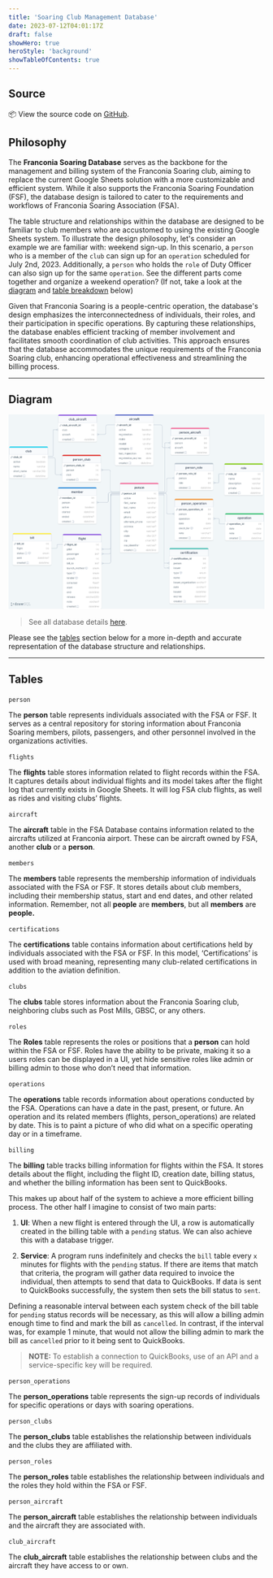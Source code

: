 ```yaml
---
title: 'Soaring Club Management Database'
date: 2023-07-12T04:01:17Z
draft: false
showHero: true
heroStyle: 'background'
showTableOfContents: true
---
```


## Source

📦 View the source code on [GitHub](https://github.com/snowboardit/fsa-db/tree/master).

## Philosophy

The **Franconia Soaring Database** serves as the backbone for the management and billing system of the Franconia Soaring club, aiming to replace the current Google Sheets solution with a more customizable and efficient system. While it also supports the Franconia Soaring Foundation (FSF), the database design is tailored to cater to the requirements and workflows of Franconia Soaring Association (FSA).

The table structure and relationships within the database are designed to be familiar to club members who are accustomed to using the existing Google Sheets system. To illustrate the design philosophy, let's consider an example we are familiar with: weekend sign-up. In this scenario, a `person` who is a member of the `club` can sign up for an `operation` scheduled for July 2nd, 2023. Additionally, a `person` who holds the `role` of Duty Officer can also sign up for the same `operation`. See the different parts come together and organize a weekend operation? (If not, take a look at the [diagram](#diagram) and [table breakdown](#tables) below)

Given that Franconia Soaring is a people-centric operation, the database's design emphasizes the interconnectedness of individuals, their roles, and their participation in specific operations. By capturing these relationships, the database enables efficient tracking of member involvement and facilitates smooth coordination of club activities. This approach ensures that the database accommodates the unique requirements of the Franconia Soaring club, enhancing operational effectiveness and streamlining the billing process.

---

## Diagram

![FSA_DB_Schema.png](FSA_DB_UML.png)

> See all database details [here](https://drawsql.app/teams/maxs-team-18/diagrams/fsa-db).

Please see the [tables](#tables) section below for a more in-depth and accurate representation of the database structure and relationships.

---

## Tables

`person`

The **person** table represents individuals associated with the FSA or FSF. It serves as a central repository for storing information about Franconia Soaring members, pilots, passengers, and other personnel involved in the organizations activities.


`flights`

The **flights** table stores information related to flight records within the FSA. It captures details about individual flights and its model takes after the flight log that currently exists in Google Sheets. It will log FSA club flights, as well as rides and visiting clubs’ flights. 


`aircraft`

The **aircraft** table in the FSA Database contains information related to the aircrafts utilized at Franconia airport. These can be aircraft owned by FSA, another **club** or a **person**.


`members`

The **members** table represents the membership information of individuals associated with the FSA or FSF. It stores details about club members, including their membership status, start and end dates, and other related information. Remember, not all **people** are **members**, but all **members** are **people.**


`certifications`

The **certifications** table contains information about certifications held by individuals associated with the FSA or FSF. In this model, ‘Certifications’ is used with broad meaning, representing many club-related certifications in addition to the aviation definition.


`clubs`

The **clubs** table stores information about the Franconia Soaring club, neighboring clubs such as Post Mills, GBSC, or any others.


`roles`

The **Roles** table represents the roles or positions that a **person** can hold within the FSA or FSF. Roles have the ability to be private, making it so a users roles can be displayed in a UI, yet hide sensitive roles like admin or billing admin to those who don’t need that information. 


`operations`

The **operations** table records information about operations conducted by the FSA. Operations can have a date in the past, present, or future. An operation and its related members (flights, person_operations) are related by date. This is to paint a picture of who did what on a specific operating day or in a timeframe.


`billing`

The **billing** table tracks billing information for flights within the FSA. It stores details about the flight, including the flight ID, creation date, billing status, and whether the billing information has been sent to QuickBooks.

This makes up about half of the system to achieve a more efficient billing process. The other half I imagine to consist of two main parts:

1. **UI**: When a new flight is entered through the UI, a row is automatically created in the billing table with a `pending` status. We can also achieve this with a database trigger.

2. **Service**: A program runs indefinitely and checks the `bill` table every `x` minutes for flights with the `pending` status. If there are items that match that criteria, the program will gather data required to invoice the individual, then attempts to send that data to QuickBooks. If data is sent to QuickBooks successfully, the system then sets the bill status to `sent`.

Defining a reasonable interval between each system check of the bill table for `pending` status records will be necessary, as this will allow a billing admin enough time to find and mark the bill as `cancelled`. In contrast, if the interval was, for example 1 minute, that would not allow the billing admin to mark the bill as `cancelled` prior to it being sent to QuickBooks.

> **NOTE:** To establish a connection to QuickBooks, use of an API and a service-specific key will be required.

`person_operations`

The **person_operations** table represents the sign-up records of individuals for specific operations or days with soaring operations.


`person_clubs`

The **person_clubs** table establishes the relationship between individuals and the clubs they are affiliated with.


`person_roles`

The **person_roles** table establishes the relationship between individuals and the roles they hold within the FSA or FSF.


`person_aircraft`

The **person_aircraft** table establishes the relationship between individuals and the aircraft they are associated with.


`club_aircraft`

The **club_aircraft** table establishes the relationship between clubs and the aircraft they have access to or own.

